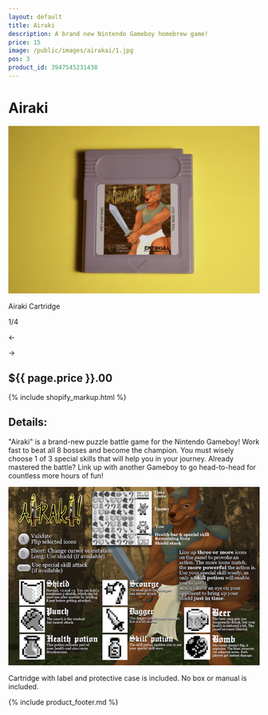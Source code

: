 ```yaml
---
layout: default
title: Airaki
description: A brand new Nintendo Gameboy homebrew game!
price: 15
image: /public/images/airakai/1.jpg
pos: 3
product_id: 3947545231438
---
```

# Airaki

<div class="gallery">
	<img src="/public/images/airakai/1.jpg" alt="Airaki Cartridge" id="gallery_image" onclick="cycle(1); return false;">
	<p id="gallery_subtitle">Airaki Cartridge</p>
	<p id="gallery_pos_text">1/4</p>
	<div id="gallery_nav">
		<p id="gallery_nav_left" onclick="cycle(0); return false;">←</p>
		<p id="gallery_nav_right" onclick="cycle(1); return false;">→</p>
	</div>
</div>

## ${{ page.price }}.00

{% include shopify_markup.html %}

## Details:

"Airaki" is a brand-new puzzle battle game for the Nintendo Gameboy! Work fast to beat all 8 bosses and become the champion. You must wisely choose 1 of 3 special skills that will help you in your journey. Already mastered the battle? Link up with another Gameboy to go head-to-head for countless more hours of fun!

<img src="/public/images/airakai/instructions.png"/>

Cartridge with label and protective case is included. No box or manual is included.

{% include product_footer.md %}

<script src="{{ site.baseurl }}public/js/airakaigallery.js"></script>
